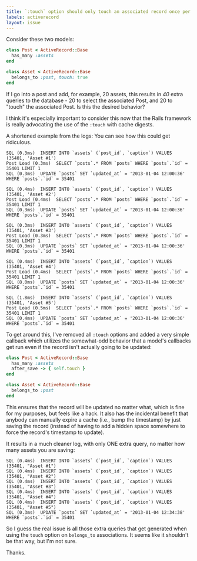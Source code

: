 ```yaml
---
title: `:touch` option should only touch an associated record once per transaction
labels: activerecord
layout: issue
---
```


Consider these two models:

``` ruby
class Post < ActiveRecord::Base
  has_many :assets
end

class Asset < ActiveRecord::Base
  belongs_to :post, touch: true
end
```

If I go into a post and add, for example, 20 assets, this results in _40_ extra queries to the database - 20 to select the associated Post, and 20 to "touch" the associated Post. Is this the desired behavior?

I think it's especially important to consider this now that the Rails framework is really advocating the use of the `:touch` with cache digests.

A shortened example from the logs: You can see how this could get ridiculous.

```
SQL (0.3ms)  INSERT INTO `assets` (`post_id`, `caption`) VALUES (35401, 'Asset #1')
Post Load (0.3ms)  SELECT `posts`.* FROM `posts` WHERE `posts`.`id` = 35401 LIMIT 1
SQL (0.3ms)  UPDATE `posts` SET `updated_at` = '2013-01-04 12:00:36' WHERE `posts`.`id` = 35401

SQL (0.4ms)  INSERT INTO `assets` (`post_id`, `caption`) VALUES (35401, 'Asset #2')
Post Load (0.4ms)  SELECT `posts`.* FROM `posts` WHERE `posts`.`id` = 35401 LIMIT 1
SQL (0.3ms)  UPDATE `posts` SET `updated_at` = '2013-01-04 12:00:36' WHERE `posts`.`id` = 35401

SQL (0.3ms)  INSERT INTO `assets` (`post_id`, `caption`) VALUES (35401, 'Asset #3')
Post Load (0.3ms)  SELECT `posts`.* FROM `posts` WHERE `posts`.`id` = 35401 LIMIT 1
SQL (0.3ms)  UPDATE `posts` SET `updated_at` = '2013-01-04 12:00:36' WHERE `posts`.`id` = 35401

SQL (0.4ms)  INSERT INTO `assets` (`post_id`, `caption`) VALUES (35401, 'Asset #4')
Post Load (0.4ms)  SELECT `posts`.* FROM `posts` WHERE `posts`.`id` = 35401 LIMIT 1
SQL (8.0ms)  UPDATE `posts` SET `updated_at` = '2013-01-04 12:00:36' WHERE `posts`.`id` = 35401

SQL (1.8ms)  INSERT INTO `assets` (`post_id`, `caption`) VALUES (35401, 'Asset #5')
Post Load (0.5ms)  SELECT `posts`.* FROM `posts` WHERE `posts`.`id` = 35401 LIMIT 1
SQL (0.4ms)  UPDATE `posts` SET `updated_at` = '2013-01-04 12:00:36' WHERE `posts`.`id` = 35401
```

To get around this, I've removed all `:touch` options and added a very simple callback which utilizes the somewhat-odd behavior that a model's callbacks get run even if the record isn't actually going to be updated:

``` ruby
class Post < ActiveRecord::Base
  has_many :assets
  after_save -> { self.touch }
end

class Asset < ActiveRecord::Base
  belongs_to :post
end
```

This ensures that the record will be updated no matter what, which is fine for my purposes, but feels like a hack. It also has the incidental benefit that anybody can manually expire a cache (i.e., bump the timestamp) by just saving the record (instead of having to add a hidden space somewhere to force the record's timestamp to update). 

It results in a much cleaner log, with only ONE extra query, no matter how many assets you are saving:

```
SQL (0.4ms)  INSERT INTO `assets` (`post_id`, `caption`) VALUES (35401, "Asset #1")
SQL (0.4ms)  INSERT INTO `assets` (`post_id`, `caption`) VALUES (35401, "Asset #2")
SQL (0.4ms)  INSERT INTO `assets` (`post_id`, `caption`) VALUES (35401, "Asset #3")
SQL (0.4ms)  INSERT INTO `assets` (`post_id`, `caption`) VALUES (35401, "Asset #4")
SQL (0.4ms)  INSERT INTO `assets` (`post_id`, `caption`) VALUES (35401, "Asset #5")
SQL (0.3ms)  UPDATE `posts` SET `updated_at` = '2013-01-04 12:34:38' WHERE `posts`.`id` = 35401
```

So I guess the real issue is all those extra queries that get generated when using the `touch` option on `belongs_to` associations. It seems like it shouldn't be that way, but I'm not sure.

Thanks.

